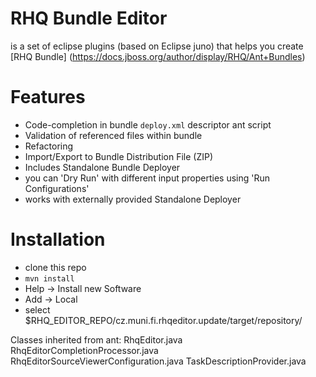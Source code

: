 # RHQ Bundle Editor

is a set of eclipse plugins (based on Eclipse juno) that helps you create [RHQ
Bundle] (https://docs.jboss.org/author/display/RHQ/Ant+Bundles)

# Features
 * Code-completion in bundle `deploy.xml` descriptor ant script
 * Validation of referenced files within bundle
 * Refactoring
 * Import/Export to Bundle Distribution File (ZIP)
 * Includes Standalone Bundle Deployer
  * you can 'Dry Run' with different input properties using 'Run
  Configurations'
  * works with externally provided Standalone Deployer

# Installation
 * clone this repo
 * `mvn install`
 * Help -> Install new Software 
  * Add -> Local
  * select $RHQ_EDITOR_REPO/cz.muni.fi.rhqeditor.update/target/repository/


Classes inherited from ant:
	RhqEditor.java
	RhqEditorCompletionProcessor.java
	RhqEditorSourceViewerConfiguration.java
	TaskDescriptionProvider.java
